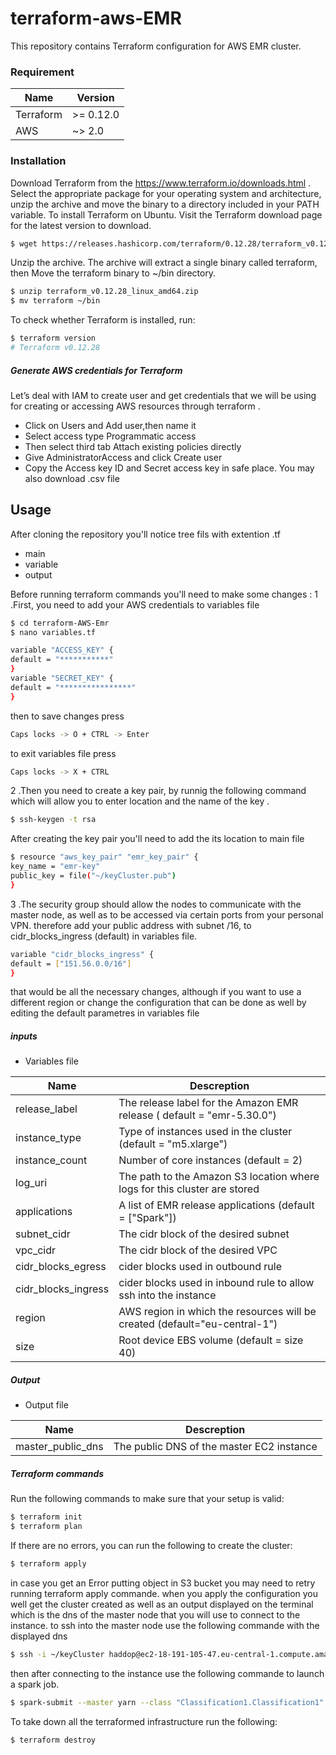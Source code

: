 # terraform-aws-EMR
This repository contains Terraform configuration for AWS EMR cluster.

### Requirement 

| Name | Version |
| ------ | ------ |
| Terraform | >= 0.12.0 |
| AWS | ~> 2.0 |



### Installation

Download Terraform from the https://www.terraform.io/downloads.html . Select the appropriate package for your operating system and architecture, unzip the archive and move the binary to a directory included in your PATH variable.
To install Terraform on Ubuntu.
Visit the Terraform download page for the latest version to download.
```sh
$ wget https://releases.hashicorp.com/terraform/0.12.28/terraform_v0.12.28_linux_amd64.zip
```
Unzip the archive. The archive will extract a single binary called terraform, then Move the terraform binary to ~/bin directory.
```sh
$ unzip terraform_v0.12.28_linux_amd64.zip
$ mv terraform ~/bin
```
To check whether Terraform is installed, run:
```sh
$ terraform version
# Terraform v0.12.28
```
##### Generate AWS credentials for Terraform
Let’s deal with IAM to create user and get credentials that we will be using for creating or accessing AWS resources through terraform .

  - Click on Users and Add user,then name it
  - Select access type Programmatic access
   - Then select third tab Attach existing policies directly
   - Give AdministratorAccess and click Create user
   - Copy the Access key ID and Secret access key in safe place. You may also download .csv file 
  
## Usage 
After cloning the repository you'll notice tree fils with extention .tf
- main 
- variable
- output

Before running terraform commands you'll need to make some changes :
1  .First, you need to add your AWS credentials to variables file 

 ```sh
 $ cd terraform-AWS-Emr
$ nano variables.tf
```

```sh
variable "ACCESS_KEY" {
default = "***********"
}
variable "SECRET_KEY" {
default = "****************"
}
```
then to save changes press  
```sh
Caps locks -> O + CTRL -> Enter
```
to exit variables file press 
```sh
Caps locks -> X + CTRL 
```

2 .Then you need to create a key pair, by runnig the following command
which will allow you to enter location and the name of the key .
 ```sh
$ ssh-keygen -t rsa
```
After creating the key pair you'll need to add the its location to main file
 ```sh
$ resource "aws_key_pair" "emr_key_pair" {
 key_name = "emr-key"
 public_key = file("~/keyCluster.pub")
}
```
3 .The security group should allow the nodes to communicate with the master node, as well as to be accessed via certain ports from your personal VPN.
therefore add your public address with subnet /16, to cidr_blocks_ingress (default) in variables file.
 ```sh
variable "cidr_blocks_ingress" {
default = ["151.56.0.0/16"]
}
```


that would be all the necessary changes, although if you want to use a different region or change the configuration that can be done as well by editing the default parametres in variables file 

##### inputs  
* Variables file



| Name | Descreption |
| ------ | ------ |
| release_label |  The release label for the Amazon EMR release ( default = "emr-5.30.0") |
| instance_type |  Type of instances used in the cluster (default = "m5.xlarge")| 
| instance_count | Number of core instances (default = 2) |
| log_uri | The path to the Amazon S3 location where logs for this cluster are stored  |
| applications |  A list of EMR release applications (default = ["Spark"]) |
| subnet_cidr | The cidr block of the desired subnet |
| vpc_cidr | The cidr block of the desired VPC |
| cidr_blocks_egress | cider blocks used in outbound rule |
| cidr_blocks_ingress | cider blocks used in inbound rule to allow ssh into the instance|
| region |  AWS region in which the resources will be created   (default="eu-central-1")|
|  size| Root device EBS volume (default = size 40)|

##### Output
* Output file

| Name | Descreption |
| ------ | ------ |
| master_public_dns  |  The public DNS of the master EC2 instance|



##### Terraform commands 


Run the following commands to make sure that your setup is valid:
```sh
$ terraform init
$ terraform plan
```
If there are no errors, you can run the following to create the cluster:
```sh
$ terraform apply
```
in case you get an Error putting object in S3 bucket you may need to retry running terraform apply commande.
when you apply the configuration you well get the cluster created as well as an output displayed on the terminal which is the dns of the master node that you will use to connect to the instance.
to ssh into the master node use the following commande with the displayed dns

```sh
$ ssh -i ~/keyCluster haddop@ec2-18-191-105-47.eu-central-1.compute.amazonaws.com 
```
then after connecting to the instance use the following commande to launch a spark job.

```sh
$ spark-submit --master yarn --class "Classification1.Classification1" s3://bankdataset1/untitled1-assembly-0.1.jar 
```
To take down all the terraformed infrastructure run the following:
```sh
$ terraform destroy 
```

